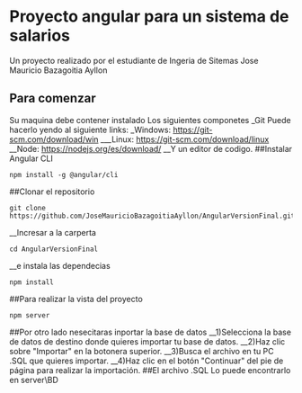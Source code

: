 # Proyecto angular para un sistema de salarios
Un proyecto  realizado por el estudiante de Ingeria de Sitemas Jose Mauricio Bazagoitia Ayllon
## Para comenzar
Su maquina debe contener instalado
Los siguientes componetes
_Git Puede hacerlo yendo al siguiente links:
_Windows: https://git-scm.com/download/win
___Linux: https://git-scm.com/download/linux
__Node: https://nodejs.org/es/download/
__Y un editor de codigo.
##Instalar Angular CLI
```
npm install -g @angular/cli
```
##Clonar el repositorio
```
git clone https://github.com/JoseMauricioBazagoitiaAyllon/AngularVersionFinal.git
```
__Incresar a la carperta
```
cd AngularVersionFinal
```
__e instala las dependecias
```
npm install
```
##Para realizar la vista del proyecto 
```
npm server
```
##Por otro lado nesecitaras inportar la base de datos
__1)Selecciona la base de datos de destino donde quieres importar tu base de datos.
__2)Haz clic sobre "Importar" en la botonera superior.
__3)Busca el archivo en tu PC .SQL que quieres importar.
__4)Haz clic en el botón "Continuar" del pie de página para realizar la importación.
##El archivo .SQL Lo puede encontrarlo en server\BD
